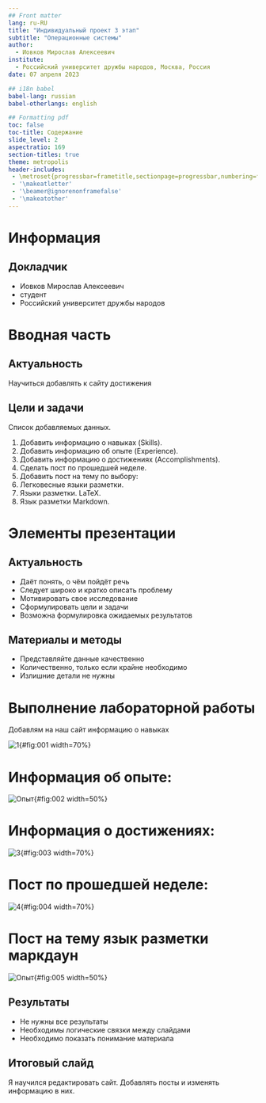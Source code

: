 ```yaml
---
## Front matter
lang: ru-RU
title: "Индивидуальный проект 3 этап"
subtitle: "Операционные системы"
author:
  - Иовков Мирослав Алексеевич
institute:
  - Российский университет дружбы народов, Москва, Россия
date: 07 апреля 2023

## i18n babel
babel-lang: russian
babel-otherlangs: english

## Formatting pdf
toc: false
toc-title: Содержание
slide_level: 2
aspectratio: 169
section-titles: true
theme: metropolis
header-includes:
 - \metroset{progressbar=frametitle,sectionpage=progressbar,numbering=fraction}
 - '\makeatletter'
 - '\beamer@ignorenonframefalse'
 - '\makeatother'
---
```


# Информация

## Докладчик

  * Иовков Мирослав Алексеевич
  * студент
  * Российский университет дружбы народов


# Вводная часть

## Актуальность

Научиться добавлять к сайту достижения


## Цели и задачи

Список добавляемых данных.
1. Добавить информацию о навыках (Skills).
2. Добавить информацию об опыте (Experience).
3. Добавить информацию о достижениях (Accomplishments).
4. Сделать пост по прошедшей неделе.
5. Добавить пост на тему по выбору: 
6. Легковесные языки разметки.
7. Языки разметки. LaTeX.
8. Язык разметки Markdown.

# Элементы презентации

## Актуальность

- Даёт понять, о чём пойдёт речь
- Следует широко и кратко описать проблему
- Мотивировать свое исследование
- Сформулировать цели и задачи
- Возможна формулировка ожидаемых результатов


## Материалы и методы

- Представляйте данные качественно
- Количественно, только если крайне необходимо
- Излишние детали не нужны


# Выполнение лабораторной работы

Добавлям на наш сайт информацию о навыках 

![1](image/1.png){#fig:001 width=70%}

# Информация об опыте:

![Опыт](image/2.png){#fig:002 width=50%}

# Информация о достижениях:

![3](image/3.png){#fig:003 width=70%}

# Пост по прошедшей неделе:

![4](image/4.png){#fig:004 width=70%}

# Пост на тему язык разметки маркдаун

![Опыт](image/5.png){#fig:005 width=50%}

## Результаты

- Не нужны все результаты
- Необходимы логические связки между слайдами
- Необходимо показать понимание материала


## Итоговый слайд

Я научился редактировать сайт. Добавлять посты и изменять информацию в них.


